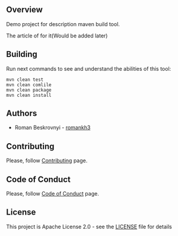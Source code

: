 ## Overview
Demo project for description maven build tool.

The article of for it(Would be added later)
## Building
Run next commands to see and understand the abilities of this tool:
```shell script
mvn clean test
mvn clean comlile
mvn clean package
mvn clean install
```

## Authors
* Roman Beskrovnyi - [romankh3](https://github.com/romankh3)

## Contributing
Please, follow [Contributing](CONTRIBUTING.md) page.

## Code of Conduct
Please, follow [Code of Conduct](CODE_OF_CONDUCT.md) page.

## License
This project is Apache License 2.0 - see the [LICENSE](LICENSE) file for details
